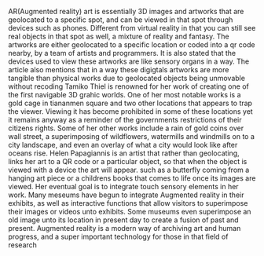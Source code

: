 AR(Augmented reality) art is essentially 3D images and artworks that are geolocated to a specific spot, and can be viewed in that spot through devices such as phones. Different from virtual reality in that you can still see real objects in that spot as well, a mixture of reality and fantasy. The artworks are either geolocated to a specific location or coded into a qr code nearby, by a team of artists and programmers. It is also stated that the devices used to view these artworks are like sensory organs in a way. The article also mentions that in a way these digigtals artworks are more tangible than physical works due to geolocated objects being unmovable without recoding 
Tamiko Thiel is renowned for her work of creating one of the first navigable 3D grahic worlds. One of her most notable works is a gold cage in tiananmen square and two other locations that appears to trap the viewer. Viewing it has become prohibited in some of these locations yet it remains anyway as a reminder of the governments restrictions of their citizens rights. Some of her other works include a rain of gold coins over wall street, a superimposing of wildflowers, watermills and windmills on to a city landscape, and  even an overlay of what a city would look like after oceans rise.
Helen Papagiannis is an artist that rather than geolocating, links her art to a QR code or a particular object, so that when the object is viewed with a device the art will appear. such as a butterfly coming from a hanging art piece or a childrens books that comes to life once its images are viewed. Her eventual goal is to integrate touch sensory elements in her work.
Many meseums have begun to integrate Augmented reality in their exhibits, as well as interactive functions that allow visitors to superimpose their images or videos unto exhibits. Some museums even superimpose an old image unto its location in present day to create a fusion of past and present. Augmented reality is a modern way of archiving art and human progress, and a super important technology for those in that field of research
